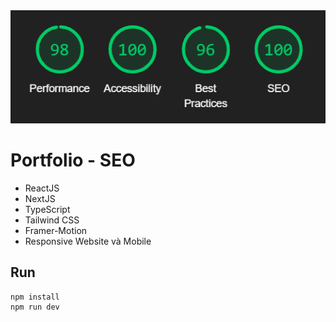 <div align="center">
    <img src="./src/app/seo.png" width="800"/>
</div>

# Portfolio - SEO
- ReactJS
- NextJS
- TypeScript
- Tailwind CSS
- Framer-Motion
- Responsive Website và Mobile

## Run

```sh
npm install
npm run dev
 ```